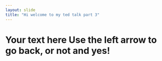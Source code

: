 ```yaml
---
layout: slide
title: "Hi welcome to my ted talk part 3"
---
```

Your text here
Use the left arrow to go back, or not and yes!
=======

